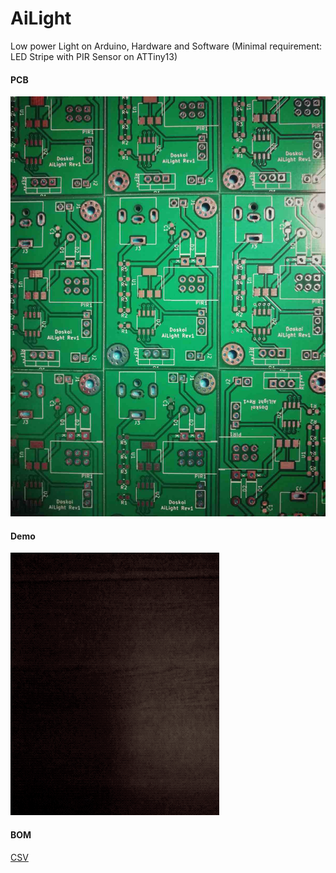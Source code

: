 # AiLight
Low power Light on Arduino, Hardware and Software (Minimal requirement: LED Stripe with PIR Sensor on ATTiny13)

#### PCB

![Screenshot](screenshot.jpg)

#### Demo

![Demo](demo.gif)

#### BOM

[CSV](KiCad%20Files/AILight.csv)

